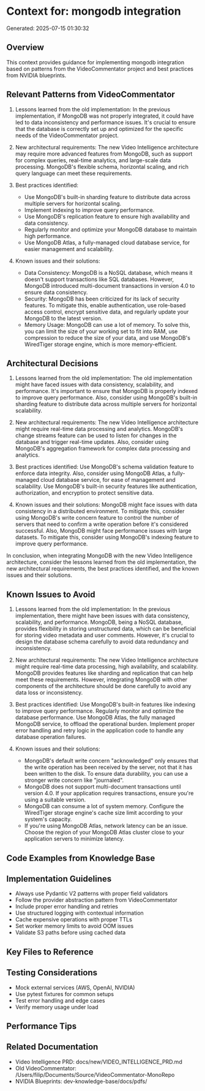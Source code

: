 # Context for: mongodb integration
Generated: 2025-07-15 01:30:32

## Overview
This context provides guidance for implementing mongodb integration based on patterns from the VideoCommentator project and best practices from NVIDIA blueprints.

## Relevant Patterns from VideoCommentator
1. Lessons learned from the old implementation: In the previous implementation, if MongoDB was not properly integrated, it could have led to data inconsistency and performance issues. It's crucial to ensure that the database is correctly set up and optimized for the specific needs of the VideoCommentator project.

2. New architectural requirements: The new Video Intelligence architecture may require more advanced features from MongoDB, such as support for complex queries, real-time analytics, and large-scale data processing. MongoDB's flexible schema, horizontal scaling, and rich query language can meet these requirements.

3. Best practices identified: 
   - Use MongoDB's built-in sharding feature to distribute data across multiple servers for horizontal scaling.
   - Implement indexing to improve query performance.
   - Use MongoDB's replication feature to ensure high availability and data consistency.
   - Regularly monitor and optimize your MongoDB database to maintain high performance.
   - Use MongoDB Atlas, a fully-managed cloud database service, for easier management and scalability.

4. Known issues and their solutions: 
   - Data Consistency: MongoDB is a NoSQL database, which means it doesn't support transactions like SQL databases. However, MongoDB introduced multi-document transactions in version 4.0 to ensure data consistency.
   - Security: MongoDB has been criticized for its lack of security features. To mitigate this, enable authentication, use role-based access control, encrypt sensitive data, and regularly update your MongoDB to the latest version.
   - Memory Usage: MongoDB can use a lot of memory. To solve this, you can limit the size of your working set to fit into RAM, use compression to reduce the size of your data, and use MongoDB's WiredTiger storage engine, which is more memory-efficient.

## Architectural Decisions
1. Lessons learned from the old implementation: The old implementation might have faced issues with data consistency, scalability, and performance. It's important to ensure that MongoDB is properly indexed to improve query performance. Also, consider using MongoDB's built-in sharding feature to distribute data across multiple servers for horizontal scalability.

2. New architectural requirements: The new Video Intelligence architecture might require real-time data processing and analytics. MongoDB's change streams feature can be used to listen for changes in the database and trigger real-time updates. Also, consider using MongoDB's aggregation framework for complex data processing and analytics.

3. Best practices identified: Use MongoDB's schema validation feature to enforce data integrity. Also, consider using MongoDB Atlas, a fully-managed cloud database service, for ease of management and scalability. Use MongoDB's built-in security features like authentication, authorization, and encryption to protect sensitive data.

4. Known issues and their solutions: MongoDB might face issues with data consistency in a distributed environment. To mitigate this, consider using MongoDB's write concern feature to control the number of servers that need to confirm a write operation before it's considered successful. Also, MongoDB might face performance issues with large datasets. To mitigate this, consider using MongoDB's indexing feature to improve query performance. 

In conclusion, when integrating MongoDB with the new Video Intelligence architecture, consider the lessons learned from the old implementation, the new architectural requirements, the best practices identified, and the known issues and their solutions.

## Known Issues to Avoid
1. Lessons learned from the old implementation: In the previous implementation, there might have been issues with data consistency, scalability, and performance. MongoDB, being a NoSQL database, provides flexibility in storing unstructured data, which can be beneficial for storing video metadata and user comments. However, it's crucial to design the database schema carefully to avoid data redundancy and inconsistency.

2. New architectural requirements: The new Video Intelligence architecture might require real-time data processing, high availability, and scalability. MongoDB provides features like sharding and replication that can help meet these requirements. However, integrating MongoDB with other components of the architecture should be done carefully to avoid any data loss or inconsistency.

3. Best practices identified: Use MongoDB's built-in features like indexing to improve query performance. Regularly monitor and optimize the database performance. Use MongoDB Atlas, the fully managed MongoDB service, to offload the operational burden. Implement proper error handling and retry logic in the application code to handle any database operation failures.

4. Known issues and their solutions: 
   - MongoDB's default write concern "acknowledged" only ensures that the write operation has been received by the server, not that it has been written to the disk. To ensure data durability, you can use a stronger write concern like "journaled".
   - MongoDB does not support multi-document transactions until version 4.0. If your application requires transactions, ensure you're using a suitable version.
   - MongoDB can consume a lot of system memory. Configure the WiredTiger storage engine's cache size limit according to your system's capacity.
   - If you're using MongoDB Atlas, network latency can be an issue. Choose the region of your MongoDB Atlas cluster close to your application servers to minimize latency.

## Code Examples from Knowledge Base


## Implementation Guidelines
- Always use Pydantic V2 patterns with proper field validators
- Follow the provider abstraction pattern from VideoCommentator
- Include proper error handling and retries
- Use structured logging with contextual information
- Cache expensive operations with proper TTLs
- Set worker memory limits to avoid OOM issues
- Validate S3 paths before using cached data

## Key Files to Reference


## Testing Considerations
- Mock external services (AWS, OpenAI, NVIDIA)
- Use pytest fixtures for common setups
- Test error handling and edge cases
- Verify memory usage under load

## Performance Tips


## Related Documentation
- Video Intelligence PRD: docs/new/VIDEO_INTELLIGENCE_PRD.md
- Old VideoCommentator: /Users/filip/Documents/Source/VideoCommentator-MonoRepo
- NVIDIA Blueprints: dev-knowledge-base/docs/pdfs/
